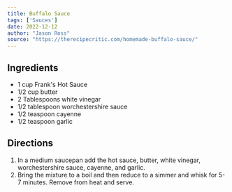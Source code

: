 ```yaml
---
title: Buffalo Sauce
tags: ['Sauces']
date: 2022-12-12
author: "Jason Ross"
source: "https://therecipecritic.com/homemade-buffalo-sauce/"
---
```


## Ingredients

- 1 cup Frank's Hot Sauce
- 1/2 cup butter
- 2 Tablespoons white vinegar
- 1/2 tablespoon worchestershire sauce
- 1/2 teaspoon cayenne
- 1/2 teaspoon garlic

## Directions

1. In a medium saucepan add the hot sauce, butter, white vinegar, worchestershire sauce, cayenne, and garlic.
2. Bring the mixture to a boil and then reduce to a simmer and whisk for 5-7 minutes. Remove from heat and serve.